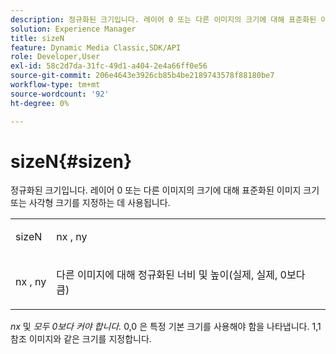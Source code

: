```yaml
---
description: 정규화된 크기입니다. 레이어 0 또는 다른 이미지의 크기에 대해 표준화된 이미지 크기 또는 사각형 크기를 지정하는 데 사용됩니다.
solution: Experience Manager
title: sizeN
feature: Dynamic Media Classic,SDK/API
role: Developer,User
exl-id: 58c2d7da-31fc-49d1-a404-2e4a66ff0e56
source-git-commit: 206e4643e3926cb85b4be2189743578f88180be7
workflow-type: tm+mt
source-wordcount: '92'
ht-degree: 0%

---
```


# sizeN{#sizen}

정규화된 크기입니다. 레이어 0 또는 다른 이미지의 크기에 대해 표준화된 이미지 크기 또는 사각형 크기를 지정하는 데 사용됩니다.

<table id="simpletable_BB36205775D4447084E527E2630D28B9"> 
 <tr class="strow"> 
  <td class="stentry"> <p><span class="codeph"> <span class="varname"> sizeN</span> </span> </p></td> 
  <td class="stentry"> <p><span class="codeph"> <span class="varname"> nx</span> </span>,  <span class="codeph"><span class="varname"> ny</span></span> </p></td> 
 </tr> 
 <tr class="strow"> 
  <td class="stentry"> <p><span class="codeph"> <span class="varname"> nx</span> </span>,  <span class="codeph"><span class="varname"> ny</span></span> </p></td> 
  <td class="stentry"> <p>다른 이미지에 대해 정규화된 너비 및 높이(실제, 실제, 0보다 큼) </p></td> 
 </tr> 
</table>

*nx* 및 *모두 0보다 커야 합니다.* 0,0 은 특정 기본 크기를 사용해야 함을 나타냅니다. 1,1 참조 이미지와 같은 크기를 지정합니다.
